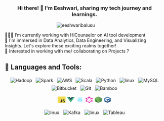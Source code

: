 ### <p align="center"> Hi there! 👋 I'm Eeshwari, sharing my tech journey and learnings.</p>
<p align="center">
<p align="center">
  <p align="center">
<!--  <img src="https://readme-typing-svg.demolab.com/?lines=Data%20Scientist;Passionate%20about%20Data%20Science%20and%20Quantitative%20Analytics;Creating%20insights%20through%20data&font=Fira%20Code&center=true&width=900&height=45&color=fff53a&vCenter=true&pause=1000&size=25" /> -->
</p>


</p>

</p>

<!--<p align="center">
  <a href="https://linkedin.com/in/eeshwaribalusu"><img alt="LinkedIn" title="LinkedIn" src="https://img.shields.io/badge/-LinkedIn-2867B2?style=for-the-badge&logo=linkedin&logoColor=white"/></a>
  <a href="https://eeshwaribalusu.wordpress.com/"><img alt="WordPress" title="WordPress Blog" src="https://img.shields.io/badge/-WordPress-21759B?style=for-the-badge&logo=wordpress&logoColor=white"/></a>
  <a href="https://github.com/eeshwaribalusu?tab=repositories&sort=stargazers">
    <img alt="total stars" title="Total stars on GitHub" src="https://custom-icon-badges.demolab.com/github/stars/eeshwaribalusu?color=B8B92B&style=for-the-badge&labelColor=959532&logo=star"/></a>
   <a href="https://github.com/eeshwaribalusu"><img alt="followers" title="Follow me on Github" src="https://img.shields.io/github/followers/eeshwaribalusu?color=236ad3&style=for-the-badge&logo=github&label=Follow"/></a>
 </p> -->

  
<p align="center"> 
  <img src="https://komarev.com/ghpvc/?username=eeshwaribalusu&label=Profile%20views&color=0e75b6&style=flat" alt="eeshwaribalusu" /> 
  &nbsp;&nbsp;&nbsp;&nbsp;&nbsp;&nbsp;&nbsp;&nbsp;&nbsp;&nbsp;&nbsp;&nbsp;&nbsp;
  </a>
</p>

👩🏻‍💻 I’m currently working with HiCounselor on AI tool development  \
💭 I'm immersed in Data Analytics, Data Engineering, and Visualizing Insights. Let's explore these exciting realms together!  \
🤝 Interested in working with me/ collaborating on Projects ?
<!-- 🎨 I'm crafting a blog on Data Science,Quantitative Analytics and productivity on [Wordpress site](https://eeshwaribalusu.wordpress.com/) \ -->
<!--## My Stats ![EeshwariBalusu GitHub stats](https://github-readme-stats.vercel.app/api?username=eeshwaribalusu&hide=contribs,issues&show_icons=true&theme=radical) -->

## 🧰 Languages and Tools:

<p align="center">
	<img title="Hadoop" alt="Hadoop" src="https://raw.githubusercontent.com/Thomas-George-T/Thomas-George-T/master/assets/hadoop.svg" width="50" height="20" style="vertical-align:down; margin:4px"/>
	<img title="Spark" alt="Spark" src="https://raw.githubusercontent.com/Thomas-George-T/Thomas-George-T/master/assets/apache_spark.svg" width="80" height="20" style="vertical-align:down; margin:4px"/>
	<img title="AWS" alt="AWS" src="https://raw.githubusercontent.com/Thomas-George-T/Thomas-George-T/master/assets/aws.svg" width="60" height="20" style="vertical-align:down; margin:4px"/>
	<img title="Scala" alt="Scala" src="https://raw.githubusercontent.com/Thomas-George-T/Thomas-George-T/master/assets/scala.svg" width="40" height="20" style="vertical-align:down; margin:4px"/>
	<img title="Python" alt="Python" src="https://raw.githubusercontent.com/Thomas-George-T/Thomas-George-T/master/assets/python.svg" width="40" height="20" style="vertical-align:down; margin:4px"/>
	<img title="R" alt="linux" src="https://raw.githubusercontent.com/Thomas-George-T/Thomas-George-T/master/assets/r-lang.svg" width="35" style="vertical-align:down; margin:4px"/>
	<img title="MySQL" alt="MySQL" src="https://raw.githubusercontent.com/Thomas-George-T/Thomas-George-T/master/assets/mysql.svg" width="40" height="20" style="vertical-align:down; margin:4px"/>
	<img title="Bitbucket" alt="Bitbucket" src="https://raw.githubusercontent.com/Thomas-George-T/Thomas-George-T/master/assets/bitbucket.svg" height="20" style="vertical-align:down; margin:4px"/>
	<img title="Git" alt="Git" src="https://raw.githubusercontent.com/Thomas-George-T/Thomas-George-T/master/assets/git.svg" width="50" height="20" style="vertical-align:down; margin:4px"/>
	<img title="Bamboo" alt="Bamboo" src="https://raw.githubusercontent.com/Thomas-George-T/Thomas-George-T/master/assets/bamboo.svg" width="30" height="20" style="vertical-align:down; margin:4px"/>	
</p>
<p align="center">
	<code><img title= "Javascript" width="25" height="20" src="https://raw.githubusercontent.com/github/explore/80688e429a7d4ef2fca1e82350fe8e3517d3494d/topics/javascript/javascript.png"></code>
	<code><img title="Vue"  width="25" height="20" src="https://raw.githubusercontent.com/github/explore/80688e429a7d4ef2fca1e82350fe8e3517d3494d/topics/vue/vue.png"></code>
	<code><img title="React"  width="25" height="20" src="https://raw.githubusercontent.com/github/explore/80688e429a7d4ef2fca1e82350fe8e3517d3494d/topics/react/react.png"></code>
	<code><img title="GraphQL"  width="25" height="20" src="https://raw.githubusercontent.com/github/explore/5c058a388828bb5fde0bcafd4bc867b5bb3f26f3/topics/graphql/graphql.png"></code>
	<code><img title="Node.js"  width="25" height="20" src="https://raw.githubusercontent.com/github/explore/80688e429a7d4ef2fca1e82350fe8e3517d3494d/topics/nodejs/nodejs.png"></code>
	<code><img title="C++"  width="25" height="20" src="https://raw.githubusercontent.com/github/explore/80688e429a7d4ef2fca1e82350fe8e3517d3494d/topics/cpp/cpp.png"></code>
</p>
<p align="center">
	<img title="jira" alt="linux" src="https://raw.githubusercontent.com/Thomas-George-T/Thomas-George-T/master/assets/jira.svg" width="30" style="vertical-align:down; margin:4px"/>
	<img title="Kafka" alt="Kafka" src="https://raw.githubusercontent.com/Thomas-George-T/Thomas-George-T/master/assets/kafka.svg" width="50" height="50" style="vertical-align:down; margin:4px solid; border: 5px solid white;"/>
	<img title="linux" alt="linux" src="https://raw.githubusercontent.com/Thomas-George-T/Thomas-George-T/master/assets/linux-tux.svg" width="30" style="vertical-align:down; margin:4px"/>	
	<img title="Tableau" alt="Tableau" src="https://raw.githubusercontent.com/Thomas-George-T/Thomas-George-T/master/assets/tableau.svg" width="100" style="vertical-align:down; margin:4px"/>
</p>


